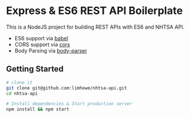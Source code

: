 # Express & ES6 REST API Boilerplate

This is a NodeJS project for building REST APIs with ES6 and NHTSA API.

- ES6 support via [babel](https://babeljs.io)
- CORS support via [cors](https://github.com/troygoode/node-cors)
- Body Parsing via [body-parser](https://github.com/expressjs/body-parser)

## Getting Started

```sh
# clone it
git clone git@github.com:limhowe/nhtsa-api.git
cd nhtsa-api

# Install dependencies & Start production server
npm install && npm start
```
